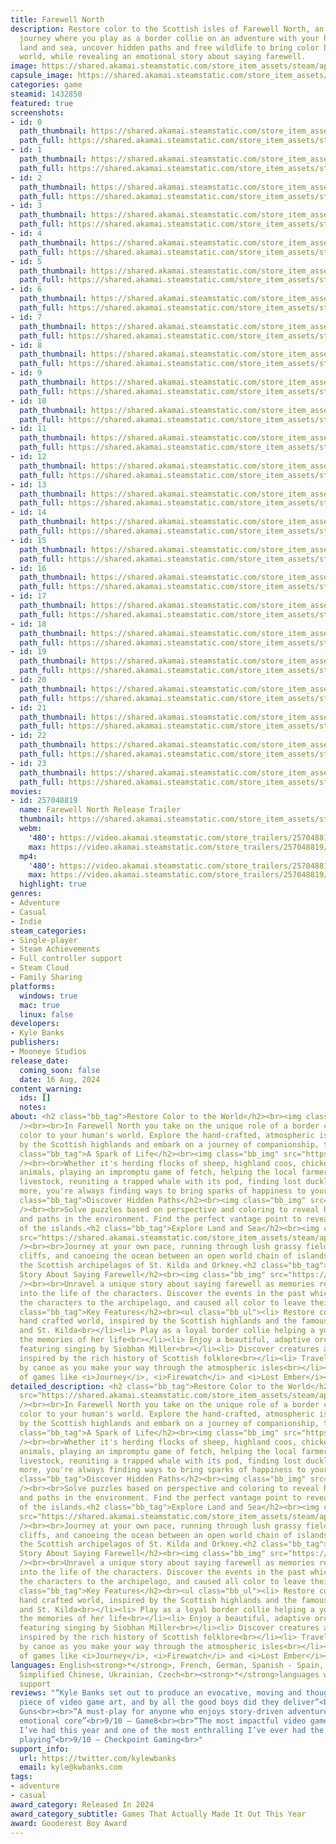 ```yaml
---
title: Farewell North
description: Restore color to the Scottish isles of Farewell North, an atmospheric
  journey where you play as a border collie on an adventure with your human. Explore
  land and sea, uncover hidden paths and free wildlife to bring color back to her
  world, while revealing an emotional story about saying farewell.
image: https://shared.akamai.steamstatic.com/store_item_assets/steam/apps/1432850/header.jpg?t=1732876997
capsule_image: https://shared.akamai.steamstatic.com/store_item_assets/steam/apps/1432850/698a56ed5e694af06f1a379027889577c58b4980/capsule_231x87.jpg?t=1732876997
categories: game
steamid: 1432850
featured: true
screenshots:
- id: 0
  path_thumbnail: https://shared.akamai.steamstatic.com/store_item_assets/steam/apps/1432850/ss_9218d6c59f71c9d98d4d012b6d0b96a34e2fafc7.600x338.jpg?t=1732876997
  path_full: https://shared.akamai.steamstatic.com/store_item_assets/steam/apps/1432850/ss_9218d6c59f71c9d98d4d012b6d0b96a34e2fafc7.1920x1080.jpg?t=1732876997
- id: 1
  path_thumbnail: https://shared.akamai.steamstatic.com/store_item_assets/steam/apps/1432850/ss_51ed006cb94593b82896fa0145200d2b2a4d9088.600x338.jpg?t=1732876997
  path_full: https://shared.akamai.steamstatic.com/store_item_assets/steam/apps/1432850/ss_51ed006cb94593b82896fa0145200d2b2a4d9088.1920x1080.jpg?t=1732876997
- id: 2
  path_thumbnail: https://shared.akamai.steamstatic.com/store_item_assets/steam/apps/1432850/ss_bfafda145b282d86c62c1e6b322de5124defae00.600x338.jpg?t=1732876997
  path_full: https://shared.akamai.steamstatic.com/store_item_assets/steam/apps/1432850/ss_bfafda145b282d86c62c1e6b322de5124defae00.1920x1080.jpg?t=1732876997
- id: 3
  path_thumbnail: https://shared.akamai.steamstatic.com/store_item_assets/steam/apps/1432850/ss_5a8f101fee8d46bf987f3ad67ce7060a4e487066.600x338.jpg?t=1732876997
  path_full: https://shared.akamai.steamstatic.com/store_item_assets/steam/apps/1432850/ss_5a8f101fee8d46bf987f3ad67ce7060a4e487066.1920x1080.jpg?t=1732876997
- id: 4
  path_thumbnail: https://shared.akamai.steamstatic.com/store_item_assets/steam/apps/1432850/ss_a0548454bcff41f254e6aea84ff71b3b237f96d3.600x338.jpg?t=1732876997
  path_full: https://shared.akamai.steamstatic.com/store_item_assets/steam/apps/1432850/ss_a0548454bcff41f254e6aea84ff71b3b237f96d3.1920x1080.jpg?t=1732876997
- id: 5
  path_thumbnail: https://shared.akamai.steamstatic.com/store_item_assets/steam/apps/1432850/ss_fc9783d0e15f50af9d3e47bdeb30f65005bf1c73.600x338.jpg?t=1732876997
  path_full: https://shared.akamai.steamstatic.com/store_item_assets/steam/apps/1432850/ss_fc9783d0e15f50af9d3e47bdeb30f65005bf1c73.1920x1080.jpg?t=1732876997
- id: 6
  path_thumbnail: https://shared.akamai.steamstatic.com/store_item_assets/steam/apps/1432850/ss_23eb5a75bc688194d07d5e37ac859a1b1be644a8.600x338.jpg?t=1732876997
  path_full: https://shared.akamai.steamstatic.com/store_item_assets/steam/apps/1432850/ss_23eb5a75bc688194d07d5e37ac859a1b1be644a8.1920x1080.jpg?t=1732876997
- id: 7
  path_thumbnail: https://shared.akamai.steamstatic.com/store_item_assets/steam/apps/1432850/ss_c56539ea3a36628b26cded70b20ca7de909d47ab.600x338.jpg?t=1732876997
  path_full: https://shared.akamai.steamstatic.com/store_item_assets/steam/apps/1432850/ss_c56539ea3a36628b26cded70b20ca7de909d47ab.1920x1080.jpg?t=1732876997
- id: 8
  path_thumbnail: https://shared.akamai.steamstatic.com/store_item_assets/steam/apps/1432850/ss_6af14593bc654e56d4776d72b68e6ae068b09667.600x338.jpg?t=1732876997
  path_full: https://shared.akamai.steamstatic.com/store_item_assets/steam/apps/1432850/ss_6af14593bc654e56d4776d72b68e6ae068b09667.1920x1080.jpg?t=1732876997
- id: 9
  path_thumbnail: https://shared.akamai.steamstatic.com/store_item_assets/steam/apps/1432850/ss_b55242cb0e58dbc0914c7f91da53e7d2bcc75c05.600x338.jpg?t=1732876997
  path_full: https://shared.akamai.steamstatic.com/store_item_assets/steam/apps/1432850/ss_b55242cb0e58dbc0914c7f91da53e7d2bcc75c05.1920x1080.jpg?t=1732876997
- id: 10
  path_thumbnail: https://shared.akamai.steamstatic.com/store_item_assets/steam/apps/1432850/ss_802e3267f7b66fcfd857f40842fd9f45d401dd2e.600x338.jpg?t=1732876997
  path_full: https://shared.akamai.steamstatic.com/store_item_assets/steam/apps/1432850/ss_802e3267f7b66fcfd857f40842fd9f45d401dd2e.1920x1080.jpg?t=1732876997
- id: 11
  path_thumbnail: https://shared.akamai.steamstatic.com/store_item_assets/steam/apps/1432850/ss_269e2cc3a05ac2628747b9e41d3de3ff0795b533.600x338.jpg?t=1732876997
  path_full: https://shared.akamai.steamstatic.com/store_item_assets/steam/apps/1432850/ss_269e2cc3a05ac2628747b9e41d3de3ff0795b533.1920x1080.jpg?t=1732876997
- id: 12
  path_thumbnail: https://shared.akamai.steamstatic.com/store_item_assets/steam/apps/1432850/ss_d014f8bc4c90c86e59049ea4921162de29a00386.600x338.jpg?t=1732876997
  path_full: https://shared.akamai.steamstatic.com/store_item_assets/steam/apps/1432850/ss_d014f8bc4c90c86e59049ea4921162de29a00386.1920x1080.jpg?t=1732876997
- id: 13
  path_thumbnail: https://shared.akamai.steamstatic.com/store_item_assets/steam/apps/1432850/ss_f2b5888f05d41747799664a3a9adf6e0bd9f3696.600x338.jpg?t=1732876997
  path_full: https://shared.akamai.steamstatic.com/store_item_assets/steam/apps/1432850/ss_f2b5888f05d41747799664a3a9adf6e0bd9f3696.1920x1080.jpg?t=1732876997
- id: 14
  path_thumbnail: https://shared.akamai.steamstatic.com/store_item_assets/steam/apps/1432850/ss_e5ea012c474b6e030781dc924d9e6a7f7a4aecf3.600x338.jpg?t=1732876997
  path_full: https://shared.akamai.steamstatic.com/store_item_assets/steam/apps/1432850/ss_e5ea012c474b6e030781dc924d9e6a7f7a4aecf3.1920x1080.jpg?t=1732876997
- id: 15
  path_thumbnail: https://shared.akamai.steamstatic.com/store_item_assets/steam/apps/1432850/ss_662920ffc30b0c417a332a70c0b0be966de3ebb4.600x338.jpg?t=1732876997
  path_full: https://shared.akamai.steamstatic.com/store_item_assets/steam/apps/1432850/ss_662920ffc30b0c417a332a70c0b0be966de3ebb4.1920x1080.jpg?t=1732876997
- id: 16
  path_thumbnail: https://shared.akamai.steamstatic.com/store_item_assets/steam/apps/1432850/ss_f59367a3897052d84b41b562eabe112a939a8a45.600x338.jpg?t=1732876997
  path_full: https://shared.akamai.steamstatic.com/store_item_assets/steam/apps/1432850/ss_f59367a3897052d84b41b562eabe112a939a8a45.1920x1080.jpg?t=1732876997
- id: 17
  path_thumbnail: https://shared.akamai.steamstatic.com/store_item_assets/steam/apps/1432850/ss_c6b8eee6a4bc09bc985a751b8ec466f50b78767f.600x338.jpg?t=1732876997
  path_full: https://shared.akamai.steamstatic.com/store_item_assets/steam/apps/1432850/ss_c6b8eee6a4bc09bc985a751b8ec466f50b78767f.1920x1080.jpg?t=1732876997
- id: 18
  path_thumbnail: https://shared.akamai.steamstatic.com/store_item_assets/steam/apps/1432850/ss_15519eeec03505c70aad317aa36e1ada0d68c101.600x338.jpg?t=1732876997
  path_full: https://shared.akamai.steamstatic.com/store_item_assets/steam/apps/1432850/ss_15519eeec03505c70aad317aa36e1ada0d68c101.1920x1080.jpg?t=1732876997
- id: 19
  path_thumbnail: https://shared.akamai.steamstatic.com/store_item_assets/steam/apps/1432850/ss_c0e1786d43524c8a596ee7ee9999cf1a038460cf.600x338.jpg?t=1732876997
  path_full: https://shared.akamai.steamstatic.com/store_item_assets/steam/apps/1432850/ss_c0e1786d43524c8a596ee7ee9999cf1a038460cf.1920x1080.jpg?t=1732876997
- id: 20
  path_thumbnail: https://shared.akamai.steamstatic.com/store_item_assets/steam/apps/1432850/ss_3204a5bee4e4d0e35c7e3de653993fd69846c7a8.600x338.jpg?t=1732876997
  path_full: https://shared.akamai.steamstatic.com/store_item_assets/steam/apps/1432850/ss_3204a5bee4e4d0e35c7e3de653993fd69846c7a8.1920x1080.jpg?t=1732876997
- id: 21
  path_thumbnail: https://shared.akamai.steamstatic.com/store_item_assets/steam/apps/1432850/ss_8130cff7aab26a8a735adcb13f3361ec81c0ebdc.600x338.jpg?t=1732876997
  path_full: https://shared.akamai.steamstatic.com/store_item_assets/steam/apps/1432850/ss_8130cff7aab26a8a735adcb13f3361ec81c0ebdc.1920x1080.jpg?t=1732876997
- id: 22
  path_thumbnail: https://shared.akamai.steamstatic.com/store_item_assets/steam/apps/1432850/ss_482e342c44330e2a39f0bc176a3f1863708e8140.600x338.jpg?t=1732876997
  path_full: https://shared.akamai.steamstatic.com/store_item_assets/steam/apps/1432850/ss_482e342c44330e2a39f0bc176a3f1863708e8140.1920x1080.jpg?t=1732876997
- id: 23
  path_thumbnail: https://shared.akamai.steamstatic.com/store_item_assets/steam/apps/1432850/ss_e1110ef81755611c7a364fa6baa55921facc5d33.600x338.jpg?t=1732876997
  path_full: https://shared.akamai.steamstatic.com/store_item_assets/steam/apps/1432850/ss_e1110ef81755611c7a364fa6baa55921facc5d33.1920x1080.jpg?t=1732876997
movies:
- id: 257048819
  name: Farewell North Release Trailer
  thumbnail: https://shared.akamai.steamstatic.com/store_item_assets/steam/apps/257048819/movie.293x165.jpg?t=1724412955
  webm:
    '480': https://video.akamai.steamstatic.com/store_trailers/257048819/movie480_vp9.webm?t=1724412955
    max: https://video.akamai.steamstatic.com/store_trailers/257048819/movie_max_vp9.webm?t=1724412955
  mp4:
    '480': https://video.akamai.steamstatic.com/store_trailers/257048819/movie480.mp4?t=1724412955
    max: https://video.akamai.steamstatic.com/store_trailers/257048819/movie_max.mp4?t=1724412955
  highlight: true
genres:
- Adventure
- Casual
- Indie
steam_categories:
- Single-player
- Steam Achievements
- Full controller support
- Steam Cloud
- Family Sharing
platforms:
  windows: true
  mac: true
  linux: false
developers:
- Kyle Banks
publishers:
- Mooneye Studios
release_date:
  coming_soon: false
  date: 16 Aug, 2024
content_warning:
  ids: []
  notes:
about: <h2 class="bb_tag">Restore Color to the World</h2><br><img class="bb_img" src="https://shared.akamai.steamstatic.com/store_item_assets/steam/apps/1432850/extras/animal-activation.gif?t=1732876997"
  /><br><br>In Farewell North you take on the unique role of a border collie restoring
  color to your human's world. Explore the hand-crafted, atmospheric islands inspired
  by the Scottish highlands and embark on a journey of companionship, trust and loss.<h2
  class="bb_tag">A Spark of Life</h2><br><img class="bb_img" src="https://shared.akamai.steamstatic.com/store_item_assets/steam/apps/1432850/extras/herding.gif?t=1732876997"
  /><br><br>Whether it's herding flocks of sheep, highland coos, chickens or other
  animals, playing an impromptu game of fetch, helping the local farmers with their
  livestock, reuniting a trapped whale with its pod, finding lost ducklings, and much
  more, you're always finding ways to bring sparks of happiness to your human.<h2
  class="bb_tag">Discover Hidden Paths</h2><br><img class="bb_img" src="https://shared.akamai.steamstatic.com/store_item_assets/steam/apps/1432850/extras/hidden-object.gif?t=1732876997"
  /><br><br>Solve puzzles based on perspective and coloring to reveal hidden objects
  and paths in the environment. Find the perfect vantage point to reveal the secrets
  of the islands.<h2 class="bb_tag">Explore Land and Sea</h2><br><img class="bb_img"
  src="https://shared.akamai.steamstatic.com/store_item_assets/steam/apps/1432850/extras/canoe.gif?t=1732876997"
  /><br><br>Journey at your own pace, running through lush grassy fields, hiking steep
  cliffs, and canoeing the ocean between an open world chain of islands inspired by
  the Scottish archipelagos of St. Kilda and Orkney.<h2 class="bb_tag">Uncover a Unique
  Story About Saying Farewell</h2><br><img class="bb_img" src="https://shared.akamai.steamstatic.com/store_item_assets/steam/apps/1432850/extras/memory.gif?t=1732876997"
  /><br><br>Unravel a unique story about saying farewell as memories reveal a glimpse
  into the life of the characters. Discover the events in the past which have led
  the characters to the archipelago, and caused all color to leave their world.<h2
  class="bb_tag">Key Features</h2><br><ul class="bb_ul"><li> Restore color to a vibrant,
  hand crafted world, inspired by the Scottish highlands and the famous isles of Orkney
  and St. Kilda<br></li><li> Play as a loyal border collie helping a young woman recover
  the memories of her life<br></li><li> Enjoy a beautiful, adaptive orchestral soundtrack
  featuring singing by Siobhan Miller<br></li><li> Discover creatures and wildlife
  inspired by the rich history of Scottish folklore<br></li><li> Travel by paw and
  by canoe as you make your way through the atmospheric isles<br></li><li> For fans
  of games like <i>Journey</i>, <i>Firewatch</i> and <i>Lost Ember</i></li></ul>
detailed_description: <h2 class="bb_tag">Restore Color to the World</h2><br><img class="bb_img"
  src="https://shared.akamai.steamstatic.com/store_item_assets/steam/apps/1432850/extras/animal-activation.gif?t=1732876997"
  /><br><br>In Farewell North you take on the unique role of a border collie restoring
  color to your human's world. Explore the hand-crafted, atmospheric islands inspired
  by the Scottish highlands and embark on a journey of companionship, trust and loss.<h2
  class="bb_tag">A Spark of Life</h2><br><img class="bb_img" src="https://shared.akamai.steamstatic.com/store_item_assets/steam/apps/1432850/extras/herding.gif?t=1732876997"
  /><br><br>Whether it's herding flocks of sheep, highland coos, chickens or other
  animals, playing an impromptu game of fetch, helping the local farmers with their
  livestock, reuniting a trapped whale with its pod, finding lost ducklings, and much
  more, you're always finding ways to bring sparks of happiness to your human.<h2
  class="bb_tag">Discover Hidden Paths</h2><br><img class="bb_img" src="https://shared.akamai.steamstatic.com/store_item_assets/steam/apps/1432850/extras/hidden-object.gif?t=1732876997"
  /><br><br>Solve puzzles based on perspective and coloring to reveal hidden objects
  and paths in the environment. Find the perfect vantage point to reveal the secrets
  of the islands.<h2 class="bb_tag">Explore Land and Sea</h2><br><img class="bb_img"
  src="https://shared.akamai.steamstatic.com/store_item_assets/steam/apps/1432850/extras/canoe.gif?t=1732876997"
  /><br><br>Journey at your own pace, running through lush grassy fields, hiking steep
  cliffs, and canoeing the ocean between an open world chain of islands inspired by
  the Scottish archipelagos of St. Kilda and Orkney.<h2 class="bb_tag">Uncover a Unique
  Story About Saying Farewell</h2><br><img class="bb_img" src="https://shared.akamai.steamstatic.com/store_item_assets/steam/apps/1432850/extras/memory.gif?t=1732876997"
  /><br><br>Unravel a unique story about saying farewell as memories reveal a glimpse
  into the life of the characters. Discover the events in the past which have led
  the characters to the archipelago, and caused all color to leave their world.<h2
  class="bb_tag">Key Features</h2><br><ul class="bb_ul"><li> Restore color to a vibrant,
  hand crafted world, inspired by the Scottish highlands and the famous isles of Orkney
  and St. Kilda<br></li><li> Play as a loyal border collie helping a young woman recover
  the memories of her life<br></li><li> Enjoy a beautiful, adaptive orchestral soundtrack
  featuring singing by Siobhan Miller<br></li><li> Discover creatures and wildlife
  inspired by the rich history of Scottish folklore<br></li><li> Travel by paw and
  by canoe as you make your way through the atmospheric isles<br></li><li> For fans
  of games like <i>Journey</i>, <i>Firewatch</i> and <i>Lost Ember</i></li></ul>
languages: English<strong>*</strong>, French, German, Spanish - Spain, Japanese, Polish,
  Simplified Chinese, Ukrainian, Czech<br><strong>*</strong>languages with full audio
  support
reviews: "“Kyle Banks set out to produce an evocative, moving and thought-provoking
  piece of video game art, and by all the good boys did they deliver”<br>9/10 – Finger
  Guns<br><br>“A must-play for anyone who enjoys story-driven adventures with a strong
  emotional core”<br>9/10 – Game8<br><br>“The most impactful video game experience
  I’ve had this year and one of the most enthralling I’ve ever had the delight of
  playing”<br>9/10 – Checkpoint Gaming<br>"
support_info:
  url: https://twitter.com/kylewbanks
  email: kyle@kwbanks.com
tags:
- adventure
- casual
award_category: Released In 2024
award_category_subtitle: Games That Actually Made It Out This Year
award: Gooderest Boy Award
---
```


